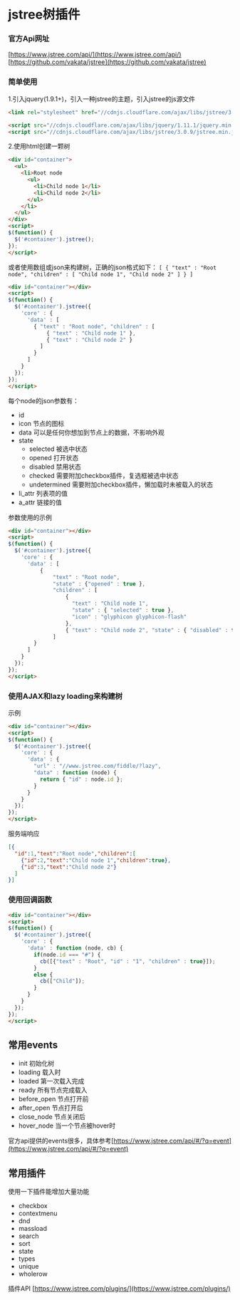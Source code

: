 jstree树插件
======

### 官方Api网址
[https://www.jstree.com/api/](https://www.jstree.com/api/)
[https://github.com/vakata/jstree](https://github.com/vakata/jstree)

### 简单使用
1.引入jquery(1.9.1+)，引入一种jstree的主题，引入jstree的js源文件

```html
<link rel="stylesheet" href="//cdnjs.cloudflare.com/ajax/libs/jstree/3.0.9/themes/default/style.min.css" />

<script src="//cdnjs.cloudflare.com/ajax/libs/jquery/1.11.1/jquery.min.js"></script>
<script src="//cdnjs.cloudflare.com/ajax/libs/jstree/3.0.9/jstree.min.js"></script>
```

2.使用html创建一颗树

```html
<div id="container">
  <ul>
    <li>Root node
      <ul>
        <li>Child node 1</li>
        <li>Child node 2</li>
      </ul>
    </li>
  </ul>
</div>
<script>
$(function() {
  $('#container').jstree();
});
</script>
```

或者使用数组或json来构建树，正确的json格式如下：
`[ { "text" : "Root node", "children" : [ "Child node 1", "Child node 2" ] } ]`

```html
<div id="container"></div>
<script>
$(function() {
  $('#container').jstree({
    'core' : {
      'data' : [
        { "text" : "Root node", "children" : [
            { "text" : "Child node 1" },
            { "text" : "Child node 2" }
          ]
        }
      ]
    }
  });
});
</script>
```

每个node的json参数有：

* id
* icon 节点的图标
* data 可以是任何你想加到节点上的数据，不影响外观
* state
	* selected 被选中状态
	* opened 打开状态
	* disabled 禁用状态
	* checked 需要附加checkbox插件，复选框被选中状态
	* undetermined 需要附加checkbox插件，懒加载时未被载入的状态
* li_attr 列表项的值
* a_attr 链接的值

参数使用的示例

```html
<div id="container"></div>
<script>
$(function() {
  $('#container').jstree({
    'core' : {
      'data' : [
          {
              "text" : "Root node",
              "state" : {"opened" : true },
              "children" : [
                  {
                    "text" : "Child node 1",
                    "state" : { "selected" : true },
                    "icon" : "glyphicon glyphicon-flash"
                  },
                  { "text" : "Child node 2", "state" : { "disabled" : true } }
              ]
        }
      ]
    }
  });
});
</script>
```

### 使用AJAX和lazy loading来构建树
示例

```html
<div id="container"></div>
<script>
$(function() {
  $('#container').jstree({
    'core' : {
      'data' : {
        "url" : "//www.jstree.com/fiddle/?lazy",
        "data" : function (node) {
          return { "id" : node.id };
        }
      }
    }
  });
});
</script>
```
服务端响应

```json
[{
  "id":1,"text":"Root node","children":[
    {"id":2,"text":"Child node 1","children":true},
    {"id":3,"text":"Child node 2"}
  ]
}]
```

### 使用回调函数

```html
<div id="container"></div>
<script>
$(function() {
  $('#container').jstree({
    'core' : {
      'data' : function (node, cb) {
        if(node.id === "#") {
          cb([{"text" : "Root", "id" : "1", "children" : true}]);
        }
        else {
          cb(["Child"]);
        }
      }
    }
  });
});
</script>
```

常用events
-----

* init 初始化树
* loading 载入时
* loaded 第一次载入完成
* ready 所有节点完成载入
* before_open 节点打开前
* after_open 节点打开后
* close_node 节点关闭后
* hover_node 当一个节点被hover时

官方api提供的events很多，具体参考[https://www.jstree.com/api/#/?q=event](https://www.jstree.com/api/#/?q=event)

常用插件
-----
使用一下插件能增加大量功能

* checkbox
* contextmenu
* dnd
* massload
* search
* sort
* state
* types
* unique
* wholerow

插件API [https://www.jstree.com/plugins/](https://www.jstree.com/plugins/)
